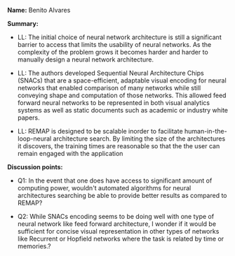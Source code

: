 **Name:** Benito Alvares

**Summary:**

 - LL: The initial choice of neural network architecture is still a significant barrier to access that limits the usability of neural networks. As the complexity of the problem grows it becomes harder and harder to manually design a neural network architecture. 

 - LL: The authors developed Sequential Neural Architecture Chips (SNACs) that are a space-efficient, adaptable visual encoding for neural networks that enabled comparison of many networks while still conveying shape and computation of those networks. This allowed feed forward neural networks to be represented in both visual analytics systems as well as static documents such as academic or industry white papers.

 - LL: REMAP is designed to be scalable inorder to facilitate human-in-the-loop-neural architecture search. By limiting the size of the architectures it discovers, the training times are reasonable so that the the user can remain engaged with the application

**Discussion points:**

 - Q1: In the event that one does have access to significant amount of computing power, wouldn't automated algorithms for neural architectures searching be able to provide better results as compared to REMAP?

 - Q2: While SNACs encoding seems to be doing well with one type of neural network like feed forward architecture, I wonder if it would be sufficient for concise visual representation in other types of networks like Recurrent or Hopfield networks where the task is related by time or memories.?